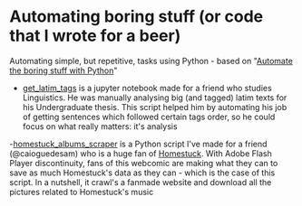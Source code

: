 # Automating boring stuff (or code that I wrote for a beer)
 Automating simple, but repetitive, tasks using Python - based on "[Automate the boring stuff with Python](https://g.co/kgs/5k2D27)"

- [get_latim_tags](https://github.com/vitor-mafra/automating_boring_stuff/blob/master/get_tags_latim.ipynb) is a jupyter notebook made for a friend who studies Linguistics. He was manually analysing big (and tagged) latim texts for his Undergraduate thesis. This script helped him by automating his job of getting sentences which followed certain tags order, so he could focus on what really matters: it's analysis

-[homestuck_albums_scraper](https://github.com/vitor-mafra/automating_boring_stuff/tree/master/homestuck_albums_scraper) is a Python script I've made for a friend (@caioguedesam) who is a huge fan of [Homestuck](https://www.homestuck.com/). With Adobe Flash Player discontinuity, fans of this webcomic are making what they can to save as much Homestuck's data as they can - which is the case of this script. In a nutshell, it crawl's a fanmade website and download all the pictures related to Homestuck's music
